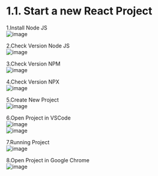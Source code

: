 # 1.1. Start a new React Project

1.Install Node JS <br>
![image](https://user-images.githubusercontent.com/95867776/224517504-94cbb6ae-ff99-4613-9218-c437654ac24c.png)

2.Check Version Node JS <br>
![image](https://user-images.githubusercontent.com/95867776/224517541-8e17661e-bd8a-4501-b135-dd18d486b651.png)

3.Check Version NPM <br>
![image](https://user-images.githubusercontent.com/95867776/224517576-f3d89593-7acb-41c0-8fd5-e0eadbbe1005.png)

4.Check Version NPX <br>
![image](https://user-images.githubusercontent.com/95867776/224517607-682c7146-d8a2-480a-9066-90fa43c2a243.png)

5.Create New Project <br>
![image](https://user-images.githubusercontent.com/95867776/224517651-69ffe47e-9476-47de-b445-7a39d20262ee.png)

6.Open Project in VSCode <br>
![image](https://user-images.githubusercontent.com/95867776/224517758-2d5c5a94-cde2-4cc1-a92d-d0a2b15cd239.png) <br>
![image](https://user-images.githubusercontent.com/95867776/224517743-25c9321d-9350-4141-b458-e31d8afb1230.png)

7.Running Project <br>
![image](https://user-images.githubusercontent.com/95867776/224517805-d7c040bb-5b92-4038-9336-4445d6662200.png)

8.Open Project in Google Chrome <br>
![image](https://user-images.githubusercontent.com/95867776/224517812-33173556-5b5a-4e10-b0f6-bb5827bbaafe.png)
